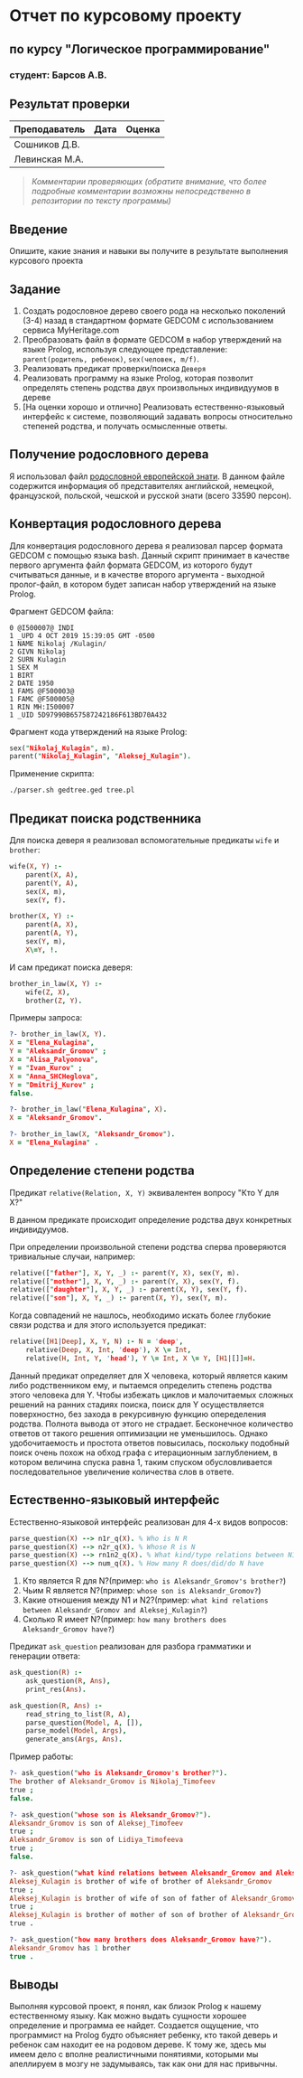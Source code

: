 # Отчет по курсовому проекту
## по курсу "Логическое программирование"

### студент: Барсов А.В.

## Результат проверки

| Преподаватель     | Дата         |  Оценка       |
|-------------------|--------------|---------------|
| Сошников Д.В. |              |               |
| Левинская М.А.|              |               |

> *Комментарии проверяющих (обратите внимание, что более подробные комментарии возможны непосредственно в репозитории по тексту программы)*

## Введение

Опишите, какие знания и навыки вы получите в результате выполнения курсового проекта

## Задание

 1. Создать родословное дерево своего рода на несколько поколений (3-4) назад в стандартном формате GEDCOM с использованием сервиса MyHeritage.com
 2. Преобразовать файл в формате GEDCOM в набор утверждений на языке Prolog, используя следующее представление: `parent(родитель, ребенок)`, `sex(человек, m/f)`.
 3. Реализовать предикат проверки/поиска `Деверя`
 4. Реализовать программу на языке Prolog, которая позволит определять степень родства двух произвольных индивидуумов в дереве
 5. [На оценки хорошо и отлично] Реализовать естественно-языковый интерфейс к системе, позволяющий задавать вопросы относительно степеней родства, и получать осмысленные ответы.

## Получение родословного дерева

Я использовал файл [родословной европейской знати](https://www.rusgenealog.ru/gedcom/royal_gen.zip). В данном файле содержится информация об представителях английской, немецкой, французской, польской, чешской и русской знати (всего 33590 персон).

## Конвертация родословного дерева

Для конвертация родословного дерева я реализовал парсер формата GEDCOM с помощью языка bash. Данный скрипт принимает в качестве первого аргумента файл формата GEDCOM, из которого будут считываться данные, и в качестве второго аргумента - выходной пролог-файл, в котором будет записан набор утверждений на языке Prolog.

Фрагмент GEDCOM файла:
```
0 @I500007@ INDI
1 _UPD 4 OCT 2019 15:39:05 GMT -0500
1 NAME Nikolaj /Kulagin/
2 GIVN Nikolaj
2 SURN Kulagin
1 SEX M
1 BIRT
2 DATE 1950
1 FAMS @F500003@
1 FAMC @F500005@
1 RIN MH:I500007
1 _UID 5D97990B657587242186F613BD70A432
```

Фрагмент кода утверждений на языке Prolog:
```prolog
sex("Nikolaj_Kulagin", m).
parent("Nikolaj_Kulagin", "Aleksej_Kulagin").
```

Применение скрипта:

```bash
./parser.sh gedtree.ged tree.pl
```

## Предикат поиска родственника

Для поиска деверя я реализовал вспомогательные предикаты `wife` и `brother`:

```prolog
wife(X, Y) :-
    parent(X, A),
    parent(Y, A),
    sex(X, m),
    sex(Y, f).

brother(X, Y) :-
    parent(A, X),
    parent(A, Y),
    sex(Y, m),
    X\=Y, !.
```

И сам предикат поиска деверя:

```prolog
brother_in_law(X, Y) :-
    wife(Z, X),
    brother(Z, Y).
```

Примеры запроса:
```prolog
?- brother_in_law(X, Y).
X = "Elena_Kulagina",
Y = "Aleksandr_Gromov" ;
X = "Alisa_Palyonova",
Y = "Ivan_Kurov" ;
X = "Anna_SHCHeglova",
Y = "Dmitrij_Kurov" ;
false.

?- brother_in_law("Elena_Kulagina", X).
X = "Aleksandr_Gromov".

?- brother_in_law(X, "Aleksandr_Gromov").
X = "Elena_Kulagina" .
```

## Определение степени родства

Предикат `relative(Relation, X, Y)` эквивалентен вопросу "Кто Y для X?"

В данном предикате происходит определение родства двух конкретных индивидуумов.

При определении произвольной степени родства сперва проверяются тривиальные случаи, например:
```prolog
relative(["father"], X, Y, _) :- parent(Y, X), sex(Y, m).
relative(["mother"], X, Y, _) :- parent(Y, X), sex(Y, f).
relative(["daughter"], X, Y, _) :- parent(X, Y), sex(Y, f).
relative(["son"], X, Y, _) :- parent(X, Y), sex(Y, m).
```
Когда совпадений не нашлось, необходимо искать более глубокие связи родства и для этого используется предикат:
```prolog
relative([H1|Deep], X, Y, N) :- N = 'deep',
    relative(Deep, X, Int, 'deep'), X \= Int,
    relative(H, Int, Y, 'head'), Y \= Int, X \= Y, [H1|[]]=H.
```
Данный предикат определяет для X человека, который является каким либо родственником ему, и пытаемся определить степень родства этого человека для Y. Чтобы избежать циклов и малочитаемых сложных решений на ранних стадиях поиска, поиск для Y осуществляется поверхностно, без захода в рекурсивную функцию опеределения родства. Полнота вывода от этого не страдает. Бесконечное количество ответов от такого решения оптимизации не уменьшилось. Однако удобочитаемость и простота ответов повысилась, поскольку подобный поиск очень похож на обход графа с итерационным заглублением, в котором величина спуска равна 1, таким спуском обусловливается последовательное увеличение количества слов в ответе.

## Естественно-языковый интерфейс

Естественно-языковой интерфейс реализован для 4-х видов вопросов:
```prolog
parse_question(X) --> n1r_q(X). % Who is N R
parse_question(X) --> n2r_q(X). % Whose R is N  
parse_question(X) --> rn1n2_q(X). % What kind/type relations between N1 and N2
parse_question(X) --> num_q(X). % How many R does/did/do N have
```
1. Кто является R для N?(пример: `who is Aleksandr_Gromov's brother?`)
2. Чьим R является N?(пример: `whose son is Aleksandr_Gromov?`)
3. Какие отношения между N1 и N2?(пример: `what kind relations between Aleksandr_Gromov and Aleksej_Kulagin?`)
4. Сколько R имеет N?(пример: `how many brothers does Aleksandr_Gromov have?`)

Предикат `ask_question` реализован для разбора грамматики и генерации ответа:

```prolog
ask_question(R) :-
    ask_question(R, Ans),
    print_res(Ans).

ask_question(R, Ans) :-
    read_string_to_list(R, A),
    parse_question(Model, A, []),
    parse_model(Model, Args),
    generate_ans(Args, Ans).
```

Пример работы:

```prolog
?- ask_question("who is Aleksandr_Gromov's brother?").
The brother of Aleksandr_Gromov is Nikolaj_Timofeev
true ;
false.

?- ask_question("whose son is Aleksandr_Gromov?").
Aleksandr_Gromov is son of Aleksej_Timofeev
true ;
Aleksandr_Gromov is son of Lidiya_Timofeeva
true ;
false.

?- ask_question("what kind relations between Aleksandr_Gromov and Aleksej_Kulagin?").
Aleksej_Kulagin is brother of wife of brother of Aleksandr_Gromov
true ;
Aleksej_Kulagin is brother of wife of son of father of Aleksandr_Gromov
true ;
Aleksej_Kulagin is brother of mother of son of brother of Aleksandr_Gromov
true .

?- ask_question("how many brothers does Aleksandr_Gromov have?").
Aleksandr_Gromov has 1 brother
true .
```

## Выводы

Выполняя курсовой проект, я понял, как близок Prolog к нашему естественному языку. Как можно выдать сущности хорошее определение и программа ее найдет. Создается ощущение, что программист на Prolog будто объясняет ребенку, кто такой деверь и ребенок сам находит ее на родовом дереве. К тому же, здесь мы имеем дело с вполне реалистичными понятиями, которыми мы апеллируем в мозгу не задумываясь, так как они для нас привычны.
